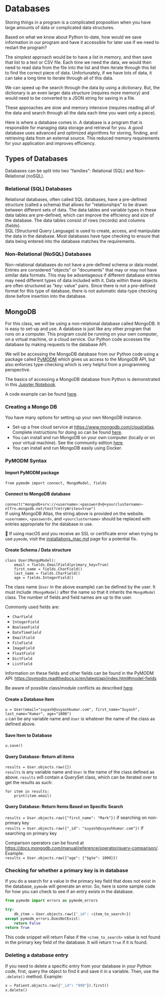 # Databases
Storing things in a program is a complicated proposition when you have large
amounts of data or complicated data structures.

Based on what we know about Python to-date, how would we save information in our
program and have it accessible for later use if we need to restart the program?

The simplest approach would be to have a list in memory, and then save that
list to a text or CSV file.  Each time we need the data, we would then need
to read data from the file into the list and then iterate through this list
to find the correct piece of data.  Unfortunately, if we have lots of data,
it can take a long time to iterate through all of this data.

We can speed up the search through the data by using a dictionary.  But, the
dictionary is an even larger data structure (requires more memory) and would 
need to be converted to a JSON string for saving in a file.

These approaches are slow and memory intensive (requires reading all of the 
data and search through all the data each time you want only a piece).

Here is where a database comes in.  A database is a program that is 
responsible for managing data storage and retrieval for you.  A good database
uses advanced and optimized algorithms for storing, finding, and retrieving data from an
external source.  This reduced memory requirements for your application and 
improves efficiency.  

## Types of Databases
Databases can be split into two "families":  Relational (SQL) and 
Non-Relational (noSQL).

### Relational (SQL) Databases
Relational databases, often called SQL databases, have a pre-defined structure 
(called a schema)
that allows for "relationships" to be drawn between different sets of data.
The data tables and variable types in these data tables are pre-defined, which
can improve the efficiency and size of the database.  The
data tables consist of rows (records) and columns (fields).  
SQL (Structured Query Language) is used to create, access, and manipulate the
data in the database.  Most databases have type checking to ensure that data
being entered into the database matches the requirements.

### Non-Relational (NoSQL) Databases
Non-relational databases do not have a pre-defined schema or data model.
Entries are considered "objects" or "documents" that may or may not have
similar data formats.  This may be advantageous if different database entries
may need different types of data included with it.  Data within these objects 
are often structured as "key:
value" pairs.  Since there is not a pre-defined format for this type of 
database, there is not automatic data-type checking done before insertion
into the database.

## MongoDB
For this class, we will be using a non-relational database called MongoDB.
It is easy to set-up and use.  A database is just like any other program that
runs on a computer.  This program could be running on your own computer, on a
virtual machine, or a cloud service.  Our Python code accesses the database
by making requests to the database API.  


We will be accessing the MongoDB database from our Python code using a package 
called [PyMODM](https://pymodm.readthedocs.io/en/latest/) which gives us access 
to the MongoDB API, but also enforces type-checking which is very helpful from 
a programming perspective.  

The basics of accessing a MongoDB database from Python is demonstrated in
this [Jupyter Notebook](../Resources/Databases/mongo_example.ipynb).

A code example can be found [here](../Resources/Databases/mongo_db_example.py).

### Creating a Mongo DB
You have many options for setting up your own MongoDB instance.
* Set-up a free cloud service at <https://www.mongodb.com/cloud/atlas>.
Complete instructions for doing so can be found [here](../Resources/Databases/mlab.md).
* You can install and run MongoDB on your own computer (locally or on your 
virtual machine).  See the community edition [here](https://docs.mongodb.com/manual/installation/#tutorials).
* You can install and run MongoDB easily using Docker.  


### PyMODM Syntax

#### Import PyMODM package
`from pymodm import connect, MongoModel, fields`

#### Connect to MongoDB database
`connect("mongodb+srv://<username>:<password>@<yourclustername>-nlfrn.mongodb.net/test?retryWrites=true")`  
If using MongoDB Atlas, the string above is provided on the website.
`<username>`, `<password>`, and `<yourclustername>` should be replaced with
entries appropriate for the database in use.

:eyes: If using macOS and you receive an SSL or certificate error when trying
to use `pymodm`, visit the [installations_mac.md](../Resources/installations_mac.md#ssl-or-certificate-errors)
 page for a potential fix.

#### Create Schema / Data structure
```
class User(MongoModel):
    email = fields.EmailField(primary_key=True)
    first_name = fields.CharField()
    last_name = fields.CharField()
    age = fields.IntegerField()
```
The class name (`User` in the above example) can be defined by the user.  It
must include `(MongoModel)` after the name so that it inherits the `MongoModel`
class.  The number of fields and field names are up to the user.  

Commonly used fields are:
* `CharField`
* `IntegerField`
* `BooleanField`
* `DateTimeField`
* `EmailField`
* `FileField`
* `ImageField`
* `FloatField`
* `DictField`
* `ListField`

Information on these fields and other fields can be found in the PyMODM API: 
<https://pymodm.readthedocs.io/en/latest/api/index.html#model-fields>

Be aware of possible class/module conflicts as described 
[here](../Resources/Databases/mongo_db_class_module_conflicts.md).

#### Create a Database Item
`u = User(email="suyash@suyashkumar.com", first_name="Suyash", last_name="Kumar", age="1000")`  
`u` can be any variable name and `User` is whatever the name of the class as
defined above.

#### Save Item to Database
`u.save()`

#### Query Database:  Return all items
`results = User.objects.raw({})`  
`results` is any variable name and `User` is the name of the class defined as 
above.  `results` will contain a QuerySet class, which can be iterated over to
get the results as such:
```
for item in results:
    print(item.email)
``` 

#### Query Database:  Return Items Based on Specific Search
`results = User.objects.raw({"first_name": "Mark"})` if searching on 
non-primary key  
`results = User.objects.raw({"_id": "suyash@suyashkumar.com"})` if searching
on primary key

Comparison operators can be found at 
<https://docs.mongodb.com/manual/reference/operator/query-comparison/>.  Example:  
`results = User.objects.raw({"age": {"$gte": 1000}})`
 
### Checking for whether a primary key is in database
If you do a search for a value in the primary key field that does not exist
in the database, `pymodm` will generate an error.  So, here is some sample
code for how you can check to see if an entry exists in the database.  

```python
from pymodm import errors as pymodm_errors

try:
    db_item = User.objects.raw({"_id": <item_to_search>})
except pymodm_errors.DoesNotExist:
    return False
return True
```
This code snippet will return False if the `<item_to_search>` value is not
found in the primary key field of the database.  It will return `True` if it
is found.

### Deleting a database entry
If you need to delete a specific entry from your database in your Python code,
first, query the object to find it and save it in a variable.  Then, use the
`.delete()` method.  Example:
```python
x = Patient.objects.raw({"_id": "999"}).first()
x.delete()
```